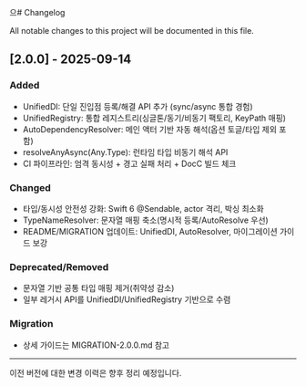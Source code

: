 으# Changelog

All notable changes to this project will be documented in this file.

## [2.0.0] - 2025-09-14

### Added
- UnifiedDI: 단일 진입점 등록/해결 API 추가 (sync/async 통합 경험)
- UnifiedRegistry: 통합 레지스트리(싱글톤/동기/비동기 팩토리, KeyPath 매핑)
- AutoDependencyResolver: 메인 액터 기반 자동 해석(옵션 토글/타입 제외 포함)
- resolveAnyAsync(Any.Type): 런타임 타입 비동기 해석 API
- CI 파이프라인: 엄격 동시성 + 경고 실패 처리 + DocC 빌드 체크

### Changed
- 타입/동시성 안전성 강화: Swift 6 @Sendable, actor 격리, 박싱 최소화
- TypeNameResolver: 문자열 매핑 축소(명시적 등록/AutoResolve 우선)
- README/MIGRATION 업데이트: UnifiedDI, AutoResolver, 마이그레이션 가이드 보강

### Deprecated/Removed
- 문자열 기반 공통 타입 매핑 제거(취약성 감소)
- 일부 레거시 API를 UnifiedDI/UnifiedRegistry 기반으로 수렴

### Migration
- 상세 가이드는 MIGRATION-2.0.0.md 참고

---

이전 버전에 대한 변경 이력은 향후 정리 예정입니다.


